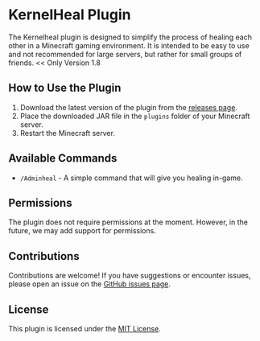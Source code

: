 # KernelHeal Plugin

The Kernelheal plugin is designed to simplify the process of healing each other in a Minecraft gaming environment. It is intended to be easy to use and not recommended for large servers, but rather for small groups of friends. << Only Version 1.8

## How to Use the Plugin

1. Download the latest version of the plugin from the [releases page](https://github.com/KernelSy1212/KernelHeal/releases/tag/plugin).
2. Place the downloaded JAR file in the `plugins` folder of your Minecraft server.
3. Restart the Minecraft server.

## Available Commands

- `/Adminheal` - A simple command that will give you healing in-game.

## Permissions

The plugin does not require permissions at the moment. However, in the future, we may add support for permissions.

## Contributions

Contributions are welcome! If you have suggestions or encounter issues, please open an issue on the [GitHub issues page](https://github.com/KernelSy1212/KernelHeal/issues).

## License

This plugin is licensed under the [MIT License](https://github.com/KernelSy1212/KernelHeal/tree/main?tab=MIT-1-ov-file).
